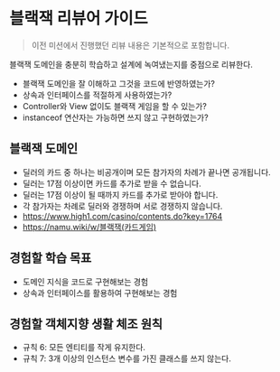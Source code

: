 # 블랙잭 리뷰어 가이드

> 이전 미션에서 진행했던 리뷰 내용은 기본적으로 포함합니다.

블랙잭 도메인을 충분히 학습하고 설계에 녹여냈는지를 중점으로 리뷰한다.

* 블랙잭 도메인을 잘 이해하고 그것을 코드에 반영하였는가?
* 상속과 인터페이스를 적절하게 사용하였는가?
* Controller와 View 없이도 블랙잭 게임을 할 수 있는가?
* instanceof 연산자는 가능하면 쓰지 않고 구현하였는가?

## 블랙잭 도메인

- 딜러의 카드 중 하나는 비공개이며 모든 참가자의 차례가 끝나면 공개됩니다.
- 딜러는 17점 이상이면 카드를 추가로 받을 수 없습니다.
- 딜러는 17점 이상이 될 때까지 카드를 추가로 받아야 합니다.
- 각 참가자는 차례로 딜러와 경쟁하며 서로 경쟁하지 않습니다.
- https://www.high1.com/casino/contents.do?key=1764
- https://namu.wiki/w/블랙잭(카드게임)

## 경험할 학습 목표

* 도메인 지식을 코드로 구현해보는 경험
* 상속과 인터페이스를 활용하여 구현해보는 경험

## 경험할 객체지향 생활 체조 원칙

* 규칙 6: 모든 엔티티를 작게 유지한다.
* 규칙 7: 3개 이상의 인스턴스 변수를 가진 클래스를 쓰지 않는다.
